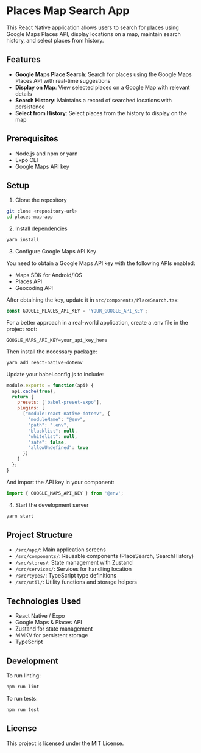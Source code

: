 # Places Map Search App

This React Native application allows users to search for places using Google Maps Places API, display locations on a map, maintain search history, and select places from history.

## Features

- **Google Maps Place Search**: Search for places using the Google Maps Places API with real-time suggestions
- **Display on Map**: View selected places on a Google Map with relevant details
- **Search History**: Maintains a record of searched locations with persistence
- **Select from History**: Select places from the history to display on the map

## Prerequisites

- Node.js and npm or yarn
- Expo CLI
- Google Maps API key

## Setup

1. Clone the repository

```bash
git clone <repository-url>
cd places-map-app
```

2. Install dependencies

```bash
yarn install
```

3. Configure Google Maps API Key

You need to obtain a Google Maps API key with the following APIs enabled:
- Maps SDK for Android/iOS
- Places API
- Geocoding API

After obtaining the key, update it in `src/components/PlaceSearch.tsx`:

```typescript
const GOOGLE_PLACES_API_KEY = 'YOUR_GOOGLE_API_KEY';
```

For a better approach in a real-world application, create a .env file in the project root:

```
GOOGLE_MAPS_API_KEY=your_api_key_here
```

Then install the necessary package:

```bash
yarn add react-native-dotenv
```

Update your babel.config.js to include:

```javascript
module.exports = function(api) {
  api.cache(true);
  return {
    presets: ['babel-preset-expo'],
    plugins: [
      ["module:react-native-dotenv", {
        "moduleName": "@env",
        "path": ".env",
        "blacklist": null,
        "whitelist": null,
        "safe": false,
        "allowUndefined": true
      }]
    ]
  };
}
```

And import the API key in your component:

```typescript
import { GOOGLE_MAPS_API_KEY } from '@env';
```

4. Start the development server

```bash
yarn start
```

## Project Structure

- `/src/app/`: Main application screens
- `/src/components/`: Reusable components (PlaceSearch, SearchHistory)
- `/src/stores/`: State management with Zustand
- `/src/services/`: Services for handling location
- `/src/types/`: TypeScript type definitions
- `/src/util/`: Utility functions and storage helpers

## Technologies Used

- React Native / Expo
- Google Maps & Places API
- Zustand for state management
- MMKV for persistent storage
- TypeScript

## Development

To run linting:

```bash
npm run lint
```

To run tests:

```bash
npm run test
```

## License

This project is licensed under the MIT License.